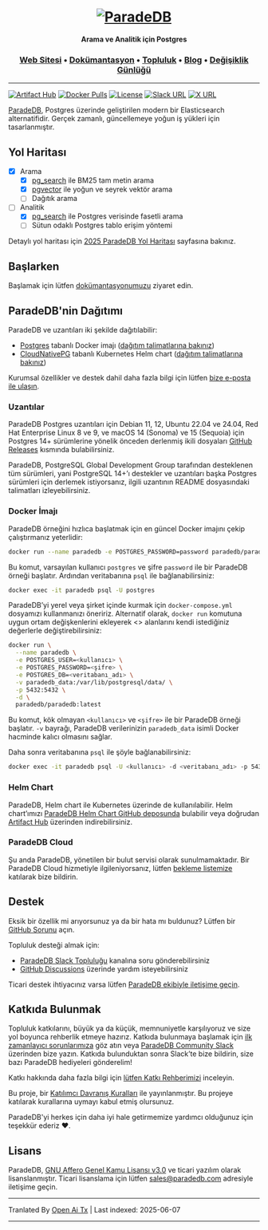 <h1 align="center">
  <a href="https://paradedb.com"><img src="https://raw.githubusercontent.com/paradedb/paradedb/dev/docs/logo/readme.svg" alt="ParadeDB"></a>
<br>
</h1>

<p align="center">
  <b>Arama ve Analitik için Postgres</b> <br />
</p>

<h3 align="center">
  <a href="https://paradedb.com">Web Sitesi</a> &bull;
  <a href="https://docs.paradedb.com">Dokümantasyon</a> &bull;
  <a href="https://join.slack.com/t/paradedbcommunity/shared_invite/zt-32abtyjg4-yoYoi~RPh9MSW8tDbl0BQw">Topluluk</a> &bull;
  <a href="https://paradedb.com/blog/">Blog</a> &bull;
  <a href="https://docs.paradedb.com/changelog/">Değişiklik Günlüğü</a>
</h3>

---

[![Artifact Hub](https://img.shields.io/endpoint?url=https://artifacthub.io/badge/repository/paradedb)](https://artifacthub.io/packages/search?repo=paradedb)
[![Docker Pulls](https://img.shields.io/docker/pulls/paradedb/paradedb)](https://hub.docker.com/r/paradedb/paradedb)
[![License](https://img.shields.io/github/license/paradedb/paradedb?color=blue)](https://github.com/paradedb/paradedb?tab=AGPL-3.0-1-ov-file#readme)
[![Slack URL](https://img.shields.io/badge/Join%20Slack-purple?logo=slack&link=https%3A%2F%2Fjoin.slack.com%2Ft%2Fparadedbcommunity%2Fshared_invite%2Fzt-32abtyjg4-yoYoi~RPh9MSW8tDbl0BQw)](https://join.slack.com/t/paradedbcommunity/shared_invite/zt-32abtyjg4-yoYoi~RPh9MSW8tDbl0BQw)
[![X URL](https://img.shields.io/twitter/url?url=https%3A%2F%2Ftwitter.com%2Fparadedb&label=Follow%20%40paradedb)](https://x.com/paradedb)

[ParadeDB](https://paradedb.com), Postgres üzerinde geliştirilen modern bir Elasticsearch alternatifidir. Gerçek zamanlı, güncellemeye yoğun iş yükleri için tasarlanmıştır.

## Yol Haritası

- [x] Arama
  - [x] [pg_search](https://github.com/paradedb/paradedb/tree/dev/pg_search#overview) ile BM25 tam metin arama
  - [x] [pgvector](https://github.com/pgvector/pgvector#pgvector) ile yoğun ve seyrek vektör arama
  - [ ] Dağıtık arama
- [ ] Analitik
  - [x] [pg_search](https://github.com/paradedb/paradedb/tree/dev/pg_search#overview) ile Postgres verisinde fasetli arama
  - [ ] Sütun odaklı Postgres tablo erişim yöntemi

Detaylı yol haritası için [2025 ParadeDB Yol Haritası](https://github.com/orgs/paradedb/discussions/2041) sayfasına bakınız.

## Başlarken

Başlamak için lütfen [dokümantasyonumuzu](https://docs.paradedb.com) ziyaret edin.

## ParadeDB'nin Dağıtımı

ParadeDB ve uzantıları iki şekilde dağıtılabilir:

- [Postgres](https://hub.docker.com/_/postgres) tabanlı Docker imajı ([dağıtım talimatlarına bakınız](https://docs.paradedb.com/deploy/aws))
- [CloudNativePG](https://artifacthub.io/packages/helm/cloudnative-pg/cloudnative-pg) tabanlı Kubernetes Helm chart ([dağıtım talimatlarına bakınız](https://docs.paradedb.com/deploy/helm))

Kurumsal özellikler ve destek dahil daha fazla bilgi için lütfen [bize e-posta ile ulaşın](mailto:sales@paradedb.com).

### Uzantılar

ParadeDB Postgres uzantıları için Debian 11, 12, Ubuntu 22.04 ve 24.04, Red Hat Enterprise Linux 8 ve 9, ve macOS 14 (Sonoma) ve 15 (Sequoia) için Postgres 14+ sürümlerine yönelik önceden derlenmiş ikili dosyaları [GitHub Releases](https://github.com/paradedb/paradedb/releases/latest) kısmında bulabilirsiniz.

ParadeDB, PostgreSQL Global Development Group tarafından desteklenen tüm sürümleri, yani PostgreSQL 14+’ı destekler ve uzantıları başka Postgres sürümleri için derlemek istiyorsanız, ilgili uzantının README dosyasındaki talimatları izleyebilirsiniz.

### Docker İmajı

ParadeDB örneğini hızlıca başlatmak için en güncel Docker imajını çekip çalıştırmanız yeterlidir:

```bash
docker run --name paradedb -e POSTGRES_PASSWORD=password paradedb/paradedb
```

Bu komut, varsayılan kullanıcı `postgres` ve şifre `password` ile bir ParadeDB örneği başlatır. Ardından veritabanına `psql` ile bağlanabilirsiniz:

```bash
docker exec -it paradedb psql -U postgres
```

ParadeDB’yi yerel veya şirket içinde kurmak için `docker-compose.yml` dosyamızı kullanmanızı öneririz. Alternatif olarak, `docker run` komutuna uygun ortam değişkenlerini ekleyerek <> alanlarını kendi istediğiniz değerlerle değiştirebilirsiniz:

```bash
docker run \
  --name paradedb \
  -e POSTGRES_USER=<kullanıcı> \
  -e POSTGRES_PASSWORD=<şifre> \
  -e POSTGRES_DB=<veritabanı_adı> \
  -v paradedb_data:/var/lib/postgresql/data/ \
  -p 5432:5432 \
  -d \
  paradedb/paradedb:latest
```

Bu komut, kök olmayan `<kullanıcı>` ve `<şifre>` ile bir ParadeDB örneği başlatır. `-v` bayrağı, ParadeDB verilerinizin `paradedb_data` isimli Docker hacminde kalıcı olmasını sağlar.

Daha sonra veritabanına `psql` ile şöyle bağlanabilirsiniz:

```bash
docker exec -it paradedb psql -U <kullanıcı> -d <veritabanı_adı> -p 5432 -W
```

### Helm Chart

ParadeDB, Helm chart ile Kubernetes üzerinde de kullanılabilir. Helm chart’ımızı [ParadeDB Helm Chart GitHub deposunda](https://github.com/paradedb/charts) bulabilir veya doğrudan [Artifact Hub](https://artifacthub.io/packages/helm/paradedb/paradedb) üzerinden indirebilirsiniz.

### ParadeDB Cloud

Şu anda ParadeDB, yönetilen bir bulut servisi olarak sunulmamaktadır. Bir ParadeDB Cloud hizmetiyle ilgileniyorsanız, lütfen [bekleme listemize](https://form.typeform.com/to/jHkLmIzx) katılarak bize bildirin.

## Destek

Eksik bir özellik mi arıyorsunuz ya da bir hata mı buldunuz? Lütfen bir
[GitHub Sorunu](https://github.com/paradedb/paradedb/issues/new/choose) açın.

Topluluk desteği almak için:

- [ParadeDB Slack Topluluğu](https://join.slack.com/t/paradedbcommunity/shared_invite/zt-32abtyjg4-yoYoi~RPh9MSW8tDbl0BQw) kanalına soru gönderebilirsiniz
- [GitHub Discussions](https://github.com/paradedb/paradedb/discussions) üzerinde yardım isteyebilirsiniz

Ticari destek ihtiyacınız varsa lütfen [ParadeDB ekibiyle iletişime geçin](mailto:sales@paradedb.com).

## Katkıda Bulunmak

Topluluk katkılarını, büyük ya da küçük, memnuniyetle karşılıyoruz ve size yol boyunca rehberlik etmeye hazırız. Katkıda bulunmaya başlamak için [ilk zamanlayıcı sorunlarımıza](https://github.com/paradedb/paradedb/labels/good%20first%20issue) göz atın veya [ParadeDB Community Slack](https://join.slack.com/t/paradedbcommunity/shared_invite/zt-32abtyjg4-yoYoi~RPh9MSW8tDbl0BQw) üzerinden bize yazın. Katkıda bulunduktan sonra Slack’te bize bildirin, size bazı ParadeDB hediyeleri gönderelim!

Katkı hakkında daha fazla bilgi için
[lütfen Katkı Rehberimizi](https://raw.githubusercontent.com/paradedb/paradedb/dev/CONTRIBUTING.md) inceleyin.

Bu proje, bir [Katılımcı Davranış Kuralları](https://raw.githubusercontent.com/paradedb/paradedb/dev/CODE_OF_CONDUCT.md) ile yayınlanmıştır.
Bu projeye katılarak kurallarına uymayı kabul etmiş olursunuz.

ParadeDB'yi herkes için daha iyi hale getirmemize yardımcı olduğunuz için teşekkür ederiz :heart:.

## Lisans

ParadeDB, [GNU Affero Genel Kamu Lisansı v3.0](https://raw.githubusercontent.com/paradedb/paradedb/dev/LICENSE) ve ticari yazılım olarak lisanslanmıştır. Ticari lisanslama için lütfen [sales@paradedb.com](mailto:sales@paradedb.com) adresiyle iletişime geçin.

---

Tranlated By [Open Ai Tx](https://github.com/OpenAiTx/OpenAiTx) | Last indexed: 2025-06-07

---